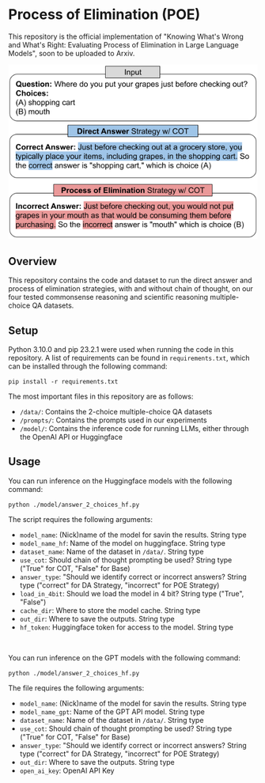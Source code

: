 # Process of Elimination (POE)

This repository is the official implementation of "Knowing What's Wrong and What's Right: Evaluating Process of Elimination in Large Language Models", soon to be uploaded to Arxiv.

<p align="center">
  <img src="/images/POE_Intro.png"></img>
</p>

## Overview

This repository contains the code and dataset to run the direct answer and process of elimination strategies, with and without chain of thought, on our four tested commonsense reasoning and scientific reasoning multiple-choice QA datasets.

## Setup

Python 3.10.0 and pip 23.2.1 were used when running the code in this repository. A list of requirements can be found in `requirements.txt`, which can be installed through the following command:
```
pip install -r requirements.txt 
```

The most important files in this repository are as follows:
* `/data/`: Contains the 2-choice multiple-choice QA datasets
* `/prompts/`: Contains the prompts used in our experiments
* `/model/`: Contains the inference code for running LLMs, either through the OpenAI API or Huggingface

## Usage

You can run inference on the Huggingface models with the following command: 
```
python ./model/answer_2_choices_hf.py
```
The script requires the following arguments:
* `model_name`: (Nick)name of the model for savin the results. String type
* `model_name_hf`: Name of the model on huggingface. String type
* `dataset_name`: Name of the dataset in `/data/`. String type
* `use_cot`: Should chain of thought prompting be used? String type ("True" for COT, "False" for Base)
* `answer_type`: "Should we identify correct or incorrect answers? String type ("correct" for DA Strategy, "incorrect" for POE Strategy)
* `load_in_4bit`: Should we load the model in 4 bit? String type ("True", "False")
* `cache_dir`: Where to store the model cache. String type
* `out_dir`: Where to save the outputs. String type
* `hf_token`: Huggingface token for access to the model. String type

<br />

You can run inference on the GPT models with the following command: 
```
python ./model/answer_2_choices_hf.py
```
The file requires the following arguments:
* `model_name`: (Nick)name of the model for savin the results. String type
* `model_name_gpt`: Name of the GPT API model. String type
* `dataset_name`: Name of the dataset in `/data/`. String type
* `use_cot`: Should chain of thought prompting be used? String type ("True" for COT, "False" for Base)
* `answer_type`: "Should we identify correct or incorrect answers? String type ("correct" for DA Strategy, "incorrect" for POE Strategy)
* `out_dir`: Where to save the outputs. String type
* `open_ai_key`: OpenAI API Key
